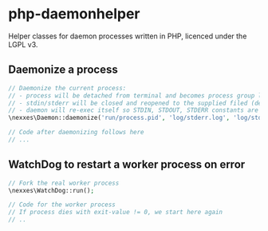 # php-daemonhelper
Helper classes for daemon processes written in PHP, licenced under the LGPL v3.

## Daemonize a process

```PHP
// Daemonize the current process:
// - process will be detached from terminal and becomes process group leader
// - stdin/stderr will be closed and reopened to the supplied filed (default is /dev/null)
// - daemon will re-exec itself so STDIN, STDOUT, STDERR constants are fixed
\nexxes\Daemon::daemonize('run/process.pid', 'log/stderr.log', 'log/stdout.log', 'stdin.txt');

// Code after daemonizing follows here
// ...
```

## WatchDog to restart a worker process on error

```PHP
// Fork the real worker process
\nexxes\WatchDog::run();

// Code for the worker process
// If process dies with exit-value != 0, we start here again
// ..
```
